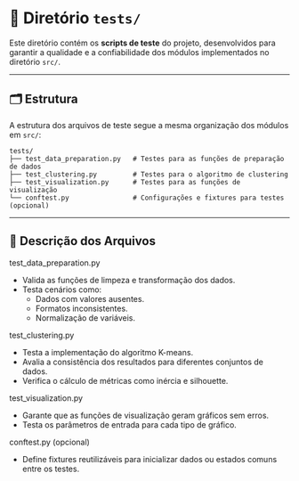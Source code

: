 # 🧪 Diretório `tests/`

Este diretório contém os **scripts de teste** do projeto, desenvolvidos para garantir a qualidade e a confiabilidade dos módulos implementados no diretório `src/`.

---

## 🗂️ Estrutura

A estrutura dos arquivos de teste segue a mesma organização dos módulos em `src/`:

```plaintext
tests/
├── test_data_preparation.py   # Testes para as funções de preparação de dados
├── test_clustering.py         # Testes para o algoritmo de clustering
├── test_visualization.py      # Testes para as funções de visualização
└── conftest.py                # Configurações e fixtures para testes (opcional)
```

---

## 📝 Descrição dos Arquivos

test_data_preparation.py
- Valida as funções de limpeza e transformação dos dados.
- Testa cenários como:
  - Dados com valores ausentes.
  - Formatos inconsistentes.
  - Normalização de variáveis.

test_clustering.py
- Testa a implementação do algoritmo K-means.
- Avalia a consistência dos resultados para diferentes conjuntos de dados.
- Verifica o cálculo de métricas como inércia e silhouette.
  
test_visualization.py
- Garante que as funções de visualização geram gráficos sem erros.
- Testa os parâmetros de entrada para cada tipo de gráfico.

conftest.py (opcional)
- Define fixtures reutilizáveis para inicializar dados ou estados comuns entre os testes.
